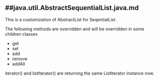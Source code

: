 ##java.util.AbstractSequentialList.java.md
----------

This is a customization of AbstractList for SeqentialList.

The following methods are overridden and will be overridden
in some children classes

- get
- set
- add
- remove
- addAll

iterator() and listIterator() are returning the same
ListIterator instance now.
